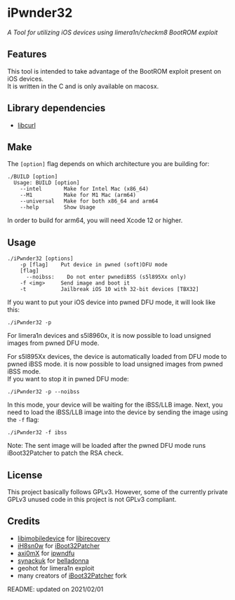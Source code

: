 # iPwnder32  
*A Tool for utilizing iOS devices using limera1n/checkm8  BootROM exploit*  

## Features  
This tool is intended to take advantage of the BootROM exploit present on iOS devices.  
It is written in the C and is only available on macosx.  


## Library dependencies  
- [libcurl](https://github.com/curl/curl)  


## Make  
The `[option]` flag depends on which architecture you are building for:  
```
./BUILD [option]
  Usage: BUILD [option]
    --intel       Make for Intel Mac (x86_64)
    --M1          Make for M1 Mac (arm64)
    --universal   Make for both x86_64 and arm64
    --help        Show Usage
```
In order to build for arm64, you will need Xcode 12 or higher.  


## Usage  
```
./iPwnder32 [options]
    -p [flag]    Put device in pwned (soft)DFU mode
    [flag]
      --noibss:    Do not enter pwnediBSS (s5l895Xx only)
    -f <img>     Send image and boot it
    -t           Jailbreak iOS 10 with 32-bit devices [TBX32]
```

If you want to put your iOS device into pwned DFU mode, it will look like this:  
```
./iPwnder32 -p
```
For limera1n devices and s5l8960x, it is now possible to load unsigned images from pwned DFU mode.  

For s5l895Xx devices, the device is automatically loaded from DFU mode to pwned iBSS mode. it is now possible to load unsigned images from pwned iBSS mode.  
If you want to stop it in pwned DFU mode:  
```
./iPwnder32 -p --noibss
```

In this mode, your device will be waiting for the iBSS/LLB image. Next, you need to load the iBSS/LLB image into the device by sending the image using the `-f` flag:  
```
./iPwnder32 -f ibss
```
Note: The sent image will be loaded after the pwned DFU mode runs iBoot32Patcher to patch the RSA check.  


## License  
This project basically follows GPLv3. However, some of the currently private GPLv3 unused code in this project is not GPLv3 compliant.  


## Credits  
- [libimobiledevice](https://github.com/libimobiledevice) for [libirecovery](https://github.com/libimobiledevice/libirecovery)  
- [iH8sn0w](https://github.com/iH8sn0w) for [iBoot32Patcher](https://github.com/iH8sn0w/iBoot32Patcher)  
- [axi0mX](https://github.com/axi0mX) for [ipwndfu](https://github.com/axi0mX/ipwndfu)  
- [synackuk](https://github.com/synackuk) for [belladonna](https://github.com/synackuk/belladonna)  
- geohot for limera1n exploit  
- many creators of [iBoot32Patcher](https://github.com/dora2-iOS/iBoot32Patcher) fork  


README: updated on 2021/02/01  
